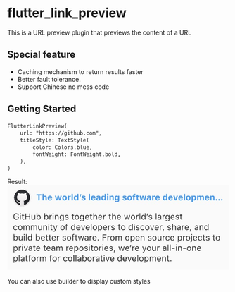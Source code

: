 # flutter_link_preview

This is a URL preview plugin that previews the content of a URL

## Special feature

-   Caching mechanism to return results faster
-   Better fault tolerance.
-   Support Chinese no mess code

## Getting Started

```
FlutterLinkPreview(
    url: "https://github.com",
    titleStyle: TextStyle(
        color: Colors.blue,
        fontWeight: FontWeight.bold,
    ),
)
```

Result:
![Result Image](web.jpg)

You can also use builder to display custom styles
